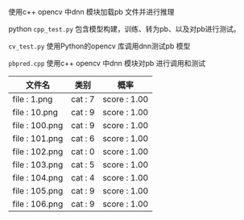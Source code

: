 使用c++ opencv 中dnn 模块加载pb 文件并进行推理

python `cpp_test.py` 包含模型构建，训练、转为pb、以及对pb进行测试。

`cv_test.py` 使用Python的opencv 库调用dnn测试pb 模型

`pbpred.cpp` 使用c++ opencv  中dnn 模块对pb 进行调用和测试

|    文件名     |   类别   |      概率    |
|---------------|--------|----------------|
|file : 1.png   | cat : 7 | score : 1.00  |
|file : 10.png  | cat : 9 | score : 1.00  |
|file : 100.png | cat : 9 | score : 1.00  | 
|file : 101.png | cat : 6 | score : 1.00  |
|file : 102.png | cat : 0 | score : 1.00  |
|file : 103.png | cat : 5 | score : 1.00  | 
|file : 104.png | cat : 4 | score : 1.00  |
|file : 105.png | cat : 9 | score : 1.00  |
|file : 106.png | cat : 9 | score : 1.00  |
